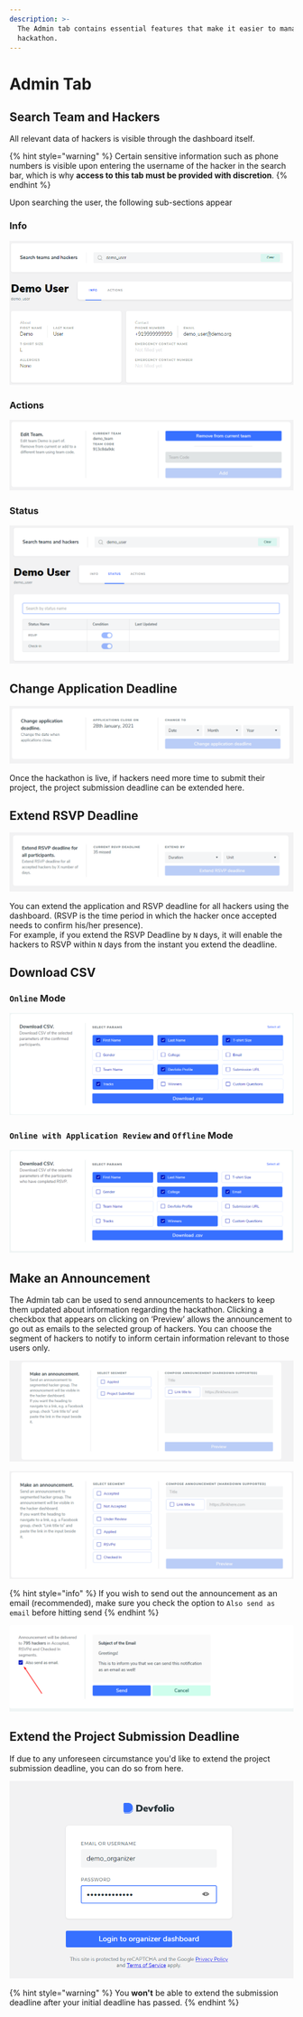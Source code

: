 ```yaml
---
description: >-
  The Admin tab contains essential features that make it easier to manage your
  hackathon.
---
```


# Admin Tab

## Search Team and Hackers

All relevant data of hackers is visible through the dashboard itself.

{% hint style="warning" %}
Certain sensitive information such as phone numbers is visible upon entering the username of the hacker in the search bar, which is why **access to this tab must be provided with discretion**.
{% endhint %}

Upon searching the user, the following sub-sections appear

### **Info**

![Admin tab view in Online mode hackathon](../../.gitbook/assets/image%20%2866%29.png)

### **Actions**

![](../../.gitbook/assets/image%20%2864%29.png)

### **Status** 

![](../../.gitbook/assets/image%20%2865%29.png)

## Change Application Deadline

![](../../.gitbook/assets/image%20%2854%29.png)

Once the hackathon is live, if hackers need more time to submit their project, the project submission deadline can be extended here.

## Extend RSVP Deadline

![](../../.gitbook/assets/image%20%2833%29.png)

You can extend the application and RSVP deadline for all hackers using the dashboard. \(RSVP is the time period in which the hacker once accepted needs to confirm his/her presence\).  
For example, if you extend the RSVP Deadline by `N` days, it will enable the hackers to RSVP within `N` days from the instant you extend the deadline.

## Download CSV

### `Online` Mode

![You will be able to download the list of participants who have submitted their projects to your hackathon.](../../.gitbook/assets/image%20%2827%29.png)

### `Online with Application Review` and `Offline` Mode

![You will be able to download the list of participants who have RSVP&apos;d to your hackathon.](../../.gitbook/assets/image%20%2822%29.png)

## Make an Announcement

The Admin tab can be used to send announcements to hackers to keep them updated about information regarding the hackathon. Clicking a checkbox that appears on clicking on ‘Preview’ allows the announcement to go out as emails to the selected group of hackers. You can choose the segment of hackers to notify to inform certain information relevant to those users only.

![Segments available in &quot;Online&quot; Mode](../../.gitbook/assets/image%20%288%29.png)



![Extra segments available in &quot;Online with Application Review&quot; and &quot;Offline&quot; Mode](../../.gitbook/assets/image%20%2852%29.png)

{% hint style="info" %}
If you wish to send out the announcement as an email \(recommended\), make sure you check the option to `Also send as email` before hitting send
{% endhint %}

![](../../.gitbook/assets/image%20%28123%29.png)

## Extend the Project Submission Deadline

If due to any unforeseen circumstance you'd like to extend the project submission deadline, you can do so from here.

![](../../.gitbook/assets/image%20%2821%29.png)

{% hint style="warning" %}
You **won't** be able to extend the submission deadline after your initial deadline has passed.
{% endhint %}

